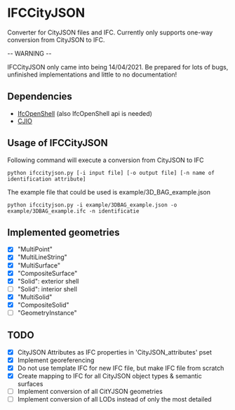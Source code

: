 # IFCCityJSON
Converter for CityJSON files and IFC. Currently only supports one-way conversion from CityJSON to IFC. 

-- WARNING --

IFCCityJSON only came into being 14/04/2021. Be prepared for lots of bugs, unfinished implementations and little to no documentation!

## Dependencies
- [IfcOpenShell](https://github.com/IfcOpenShell/IfcOpenShell) (also IfcOpenShell api is needed)
- [CJIO](https://github.com/cityjson/cjio)

## Usage of IFCCityJSON
Following command will execute a conversion from CityJSON to IFC
  
    python ifccityjson.py [-i input file] [-o output file] [-n name of identification attribute]

The example file that could be used is example/3D_BAG_example.json

    python ifccityjson.py -i example/3DBAG_example.json -o example/3DBAG_example.ifc -n identificatie

## Implemented geometries
- [x] "MultiPoint"
- [x] "MultiLineString"
- [x] "MultiSurface"
- [x] "CompositeSurface"
- [x] "Solid": exterior shell
- [ ] "Solid": interior shell
- [x] "MultiSolid"
- [x] "CompositeSolid"
- [ ] "GeometryInstance" 

## TODO
- [x] CityJSON Attributes as IFC properties in 'CityJSON_attributes' pset
- [x] Implement georeferencing
- [x] Do not use template IFC for new IFC file, but make IFC file from scratch
- [x] Create mapping to IFC for all CityJSON object types & semantic surfaces
- [ ] Implement conversion of all CitYJSON geometries
- [ ] Implement conversion of all LODs instead of only the most detailed
